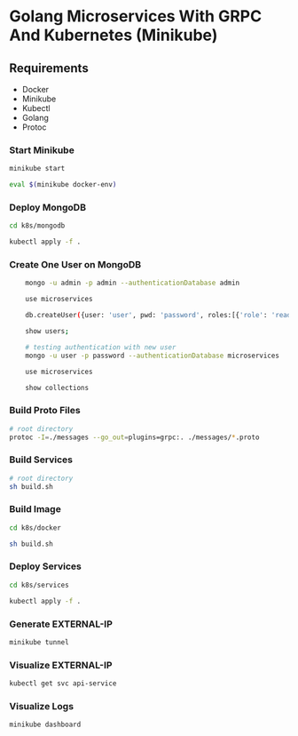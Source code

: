 # Golang Microservices With GRPC And Kubernetes (Minikube)

## Requirements

- Docker
- Minikube
- Kubectl
- Golang
- Protoc

### Start Minikube

```bash
minikube start

eval $(minikube docker-env)
```

### Deploy MongoDB

```bash
cd k8s/mongodb

kubectl apply -f .
```

### Create One User on MongoDB

```bash
    mongo -u admin -p admin --authenticationDatabase admin

    use microservices

    db.createUser({user: 'user', pwd: 'password', roles:[{'role': 'readWrite', 'db': 'microservices'}]});

    show users;

    # testing authentication with new user
    mongo -u user -p password --authenticationDatabase microservices

    use microservices

    show collections
```

### Build Proto Files

```bash
# root directory
protoc -I=./messages --go_out=plugins=grpc:. ./messages/*.proto
```

### Build Services

```bash
# root directory
sh build.sh
```

### Build Image

```bash
cd k8s/docker

sh build.sh
```

### Deploy Services

```bash
cd k8s/services

kubectl apply -f .
```

### Generate EXTERNAL-IP

```bash
minikube tunnel
```

### Visualize EXTERNAL-IP

```bash
kubectl get svc api-service
```

### Visualize Logs

```bash
minikube dashboard
```
